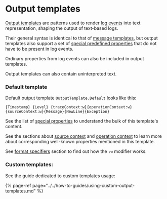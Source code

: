 # Output templates

[Output templates](https://github.com/vostok/logging.formatting/blob/master/Vostok.Logging.Formatting/OutputTemplate.cs) are patterns used to render [log events](../log-events.md) into text representation, shaping the output of text-based logs.

Their general syntax is identical to that of [message templates](../syntax/message-templates.md), but output templates also support a set of [special predefined properties](special-tokens.md) that do not have to be present in log events.

Ordinary properties from log events can also be included in output templates.

Output templates can also contain uninterpreted text.

### Default template

Default output template `OutputTemplate.Default` looks like this:

```text
{Timestamp} {Level} {traceContext:w}{operationContext:w}{sourceContext:w}{Message}{NewLine}{Exception}
```

See the list of [special properties](special-tokens.md) to understand the bulk of this template's content. 

See the sections about [source context](../source-context.md) and [operation context](../operation-context.md) to learn more about corresponding well-known properties mentioned in this template. 

See [format specifiers](format-specifiers.md) section to find out how the `:w` modifier works. 

### Custom templates:

See the guide dedicated to custom templates usage:

{% page-ref page="../../how-to-guides/using-custom-output-templates.md" %}

### 

